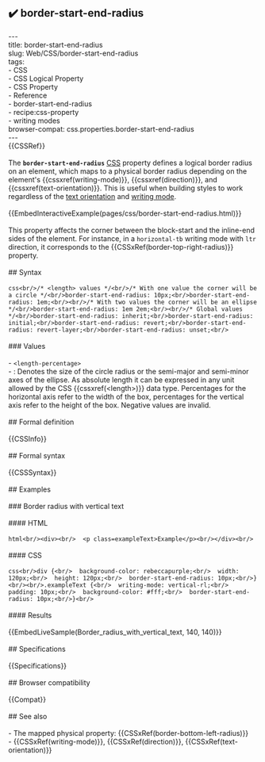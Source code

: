 ## ✔️ border-start-end-radius 
 ---<br/>title: border-start-end-radius<br/>slug: Web/CSS/border-start-end-radius<br/>tags:<br/>  - CSS<br/>  - CSS Logical Property<br/>  - CSS Property<br/>  - Reference<br/>  - border-start-end-radius<br/>  - recipe:css-property<br/>  - writing modes<br/>browser-compat: css.properties.border-start-end-radius<br/>---<br/>{{CSSRef}}<br/><br/>The **`border-start-end-radius`** [CSS](/en-US/docs/Web/CSS) property defines a logical border radius on an element, which maps to a physical border radius depending on the element's {{cssxref(writing-mode)}}, {{cssxref(direction)}}, and {{cssxref(text-orientation)}}. This is useful when building styles to work regardless of the [text orientation](/en-US/docs/Web/CSS/text-orientation) and [writing mode](/en-US/docs/Web/CSS/CSS_Writing_Modes).<br/><br/>{{EmbedInteractiveExample(pages/css/border-start-end-radius.html)}}<br/><br/>This property affects the corner between the block-start and the inline-end sides of the element. For instance, in a `horizontal-tb` writing mode with `ltr` direction, it corresponds to the {{CSSxRef(border-top-right-radius)}} property.<br/><br/>## Syntax<br/><br/>```css<br/>/* <length> values */<br/>/* With one value the corner will be a circle */<br/>border-start-end-radius: 10px;<br/>border-start-end-radius: 1em;<br/><br/>/* With two values the corner will be an ellipse */<br/>border-start-end-radius: 1em 2em;<br/><br/>/* Global values */<br/>border-start-end-radius: inherit;<br/>border-start-end-radius: initial;<br/>border-start-end-radius: revert;<br/>border-start-end-radius: revert-layer;<br/>border-start-end-radius: unset;<br/>```<br/><br/>### Values<br/><br/>- `<length-percentage>`<br/>  - : Denotes the size of the circle radius or the semi-major and semi-minor axes of the ellipse. As absolute length it can be expressed in any unit allowed by the CSS {{cssxref(&lt;length&gt;)}} data type. Percentages for the horizontal axis refer to the width of the box, percentages for the vertical axis refer to the height of the box. Negative values are invalid.<br/><br/>## Formal definition<br/><br/>{{CSSInfo}}<br/><br/>## Formal syntax<br/><br/>{{CSSSyntax}}<br/><br/>## Examples<br/><br/>### Border radius with vertical text<br/><br/>#### HTML<br/><br/>```html<br/><div><br/>  <p class=exampleText>Example</p><br/></div><br/>```<br/><br/>#### CSS<br/><br/>```css<br/>div {<br/>  background-color: rebeccapurple;<br/>  width: 120px;<br/>  height: 120px;<br/>  border-start-end-radius: 10px;<br/>}<br/><br/>.exampleText {<br/>  writing-mode: vertical-rl;<br/>  padding: 10px;<br/>  background-color: #fff;<br/>  border-start-end-radius: 10px;<br/>}<br/>```<br/><br/>#### Results<br/><br/>{{EmbedLiveSample(Border_radius_with_vertical_text, 140, 140)}}<br/><br/>## Specifications<br/><br/>{{Specifications}}<br/><br/>## Browser compatibility<br/><br/>{{Compat}}<br/><br/>## See also<br/><br/>- The mapped physical property: {{CSSxRef(border-bottom-left-radius)}}<br/>- {{CSSxRef(writing-mode)}}, {{CSSxRef(direction)}}, {{CSSxRef(text-orientation)}}<br/>